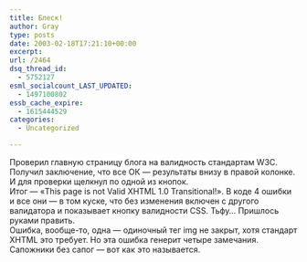 ```yaml
---
title: Блеск!
author: Gray
type: posts
date: 2003-02-18T17:21:10+00:00
excerpt:
url: /2464
dsq_thread_id:
  - 5752127
esml_socialcount_LAST_UPDATED:
  - 1497100802
essb_cache_expire:
  - 1615444529
categories:
  - Uncategorized

---
```








Проверил главную страницу блога на валидность стандартам W3C. Получил заключение, что все ОК &#8212; результаты внизу в правой колонке. И для проверки щелкнул по одной из кнопок.  
Итог &#8212; &#171;This page is not Valid XHTML 1.0 Transitional!&#187;. В коде 4 ошибки и все они &#8212; в том куске, что без изменения включен с другого валидатора и показывает кнопку валидности CSS. Тьфу&#8230; Пришлось руками править.  
Ошибка, вообще-то, одна &#8212; одиночный тег img не закрыт, хотя стандарт XHTML это требует. Но эта ошибка генерит четыре замечания.  
Сапожники без сапог &#8212; вот как это называется.